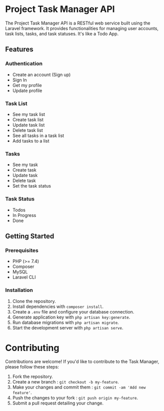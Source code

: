 # Project Task Manager API

The Project Task Manager API is a RESTful web service built using the Laravel framework. It provides functionalities for managing user accounts, task lists, tasks, and task statuses. It's like a Todo App.

## Features

### Authentication

- Create an account (Sign up)
- Sign In
- Get my profile
- Update profile

### Task List

- See my task list
- Create task list
- Update task list
- Delete task list
- See all tasks in a task list
- Add tasks to a list

### Tasks

- See my task
- Create task
- Update task
- Delete task
- Set the task status

### Task Status

- Todos
- In Progress
- Done

## Getting Started

### Prerequisites

- PHP (>= 7.4)
- Composer
- MySQL
- Laravel CLI

### Installation

1. Clone the repository.
2. Install dependencies with `composer install`.
3. Create a `.env` file and configure your database connection.
4. Generate application key with `php artisan key:generate`.
5. Run database migrations with `php artisan migrate`.
6. Start the development server with `php artisan serve`.

# Contributing

Contributions are welcome! If you'd like to contribute to the Task Manager, please follow these steps:

1. Fork the repository.
2. Create a new branch : `git checkout -b my-feature`.
3. Make your changes and commit them : `git commit -am 'Add new feature'`.
4. Push the changes to your fork : `git push origin my-feature`.
5. Submit a pull request detailing your change.
